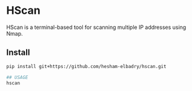 # HScan

HScan is a terminal-based tool for scanning multiple IP addresses using Nmap.

## Install

```bash
pip install git+https://github.com/hesham-elbadry/hscan.git

## USAGE
hscan
